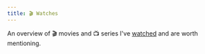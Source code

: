 ```yaml
---
title: 🎬 Watches
---
```

An overview of 🎬 movies and 📺 series I've [watched][indieweb] and are worth mentioning.

[indieweb]: https://indieweb.org/watch